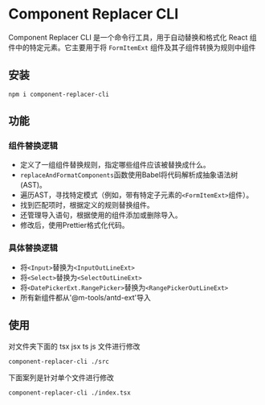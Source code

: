 # Component Replacer CLI

Component Replacer CLI 是一个命令行工具，用于自动替换和格式化 React 组件中的特定元素。它主要用于将 `FormItemExt` 组件及其子组件转换为规则中组件

## 安装 

```
npm i component-replacer-cli
```

## 功能

### 组件替换逻辑

- 定义了一组组件替换规则，指定哪些组件应该被替换成什么。
- `replaceAndFormatComponents`函数使用Babel将代码解析成抽象语法树(AST)。
- 遍历AST，寻找特定模式（例如，带有特定子元素的`<FormItemExt>`组件）。
- 找到匹配项时，根据定义的规则替换组件。
- 还管理导入语句，根据使用的组件添加或删除导入。
- 修改后，使用Prettier格式化代码。

### 具体替换逻辑

- 将`<Input>`替换为`<InputOutLineExt>`
- 将`<Select>`替换为`<SelectOutLineExt>`
- 将`<DatePickerExt.RangePicker>`替换为`<RangePickerOutLineExt>`
- 所有新组件都从'@m-tools/antd-ext'导入

## 使用 

对文件夹下面的 tsx jsx ts js 文件进行修改

```
component-replacer-cli ./src
```

下面案列是针对单个文件进行修改

```
component-replacer-cli ./index.tsx
```

